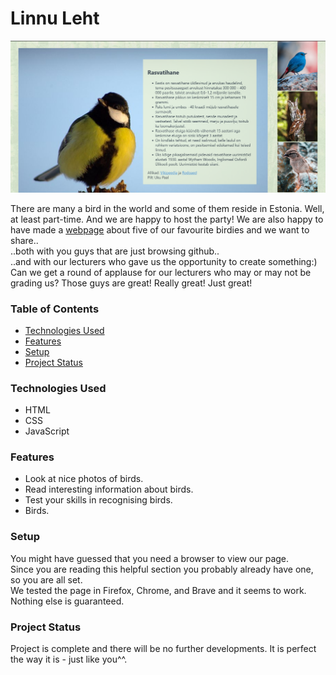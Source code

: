 # Linnu Leht

![Welcome!](./screenshot.png)


There are many a bird in the world and some of them reside in Estonia. Well, at least part-time. And we are happy to host the party! We are also happy to have made a [webpage](https://kodu.ut.ee/~susi1417/LinnuLeht/views/index.html) about five of our favourite birdies and we want to share..  
..both with you guys that are just browsing github..  
..and with our lecturers who gave us the opportunity to create something:)  
Can we get a round of applause for our lecturers who may or may not be grading us? Those guys are great! Really great! Just great!


### Table of Contents

* [Technologies Used](#technologies-used)
* [Features](#features)
* [Setup](#setup)
* [Project Status](#project-status)


### Technologies Used

- HTML  
- CSS  
- JavaScript  


### Features

- Look at nice photos of birds.  
- Read interesting information about birds.  
- Test your skills in recognising birds.
- Birds.  


### Setup

You might have guessed that you need a browser to view our page.  
Since you are reading this helpful section you probably already have one, so you are all set.  
We tested the page in Firefox, Chrome, and Brave and it seems to work. Nothing else is guaranteed. 


### Project Status

Project is complete and there will be no further developments. It is perfect the way it is - just like you^^.
